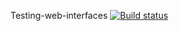 Testing-web-interfaces [![Build status](https://ci.appveyor.com/api/projects/status/tff7alqrd18446rx/branch/main?svg=true)](https://ci.appveyor.com/project/saphess/testing-web-interfaces/branch/main)